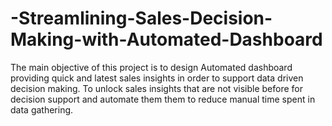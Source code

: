# -Streamlining-Sales-Decision-Making-with-Automated-Dashboard
The main objective of this project is to design Automated dashboard providing quick and latest sales insights in order to support data driven decision making.
To unlock sales insights that are not visible before for decision support and automate them them to reduce manual time spent in data gathering.



